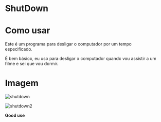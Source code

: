 # ShutDown

# Como usar
 
Este é um programa para desligar o computador por um tempo especificado.

É bem básico, eu uso para desligar o computador quando vou assistir a um filme e sei que vou dormir.

# Imagem

![shutdown](https://user-images.githubusercontent.com/44651725/83299916-731efe00-a1cd-11ea-8b96-5ffb6a82fc5a.png)


![shutdown2](https://user-images.githubusercontent.com/44651725/83300155-d9a41c00-a1cd-11ea-97e6-e19da8abfaf4.png)


**Good use**
